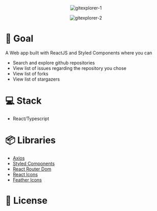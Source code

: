 <p align="center"><img src="https://i.ibb.co/gPmyrQX/git-Explorer.png" alt="gitexplorer-1" border="0"></p>
<p align="center"><img src="https://i.ibb.co/hdnwZ0K/gitexplorer2.png" alt="gitexplorer-2" border="0"></p>

# :dart: Goal

A Web app built with ReactJS and Styled Components where you can
- Search and explore github repositories
- View list of issues regarding the repository you chose
- View list of forks
- View list of stargazers


# :computer: Stack

- React/Typescript


# 📦  Libraries
 - [Axios](https://github.com/axios/axios)
 - [Styled Components](https://styled-components.com)
 - [React Router Dom](https://reacttraining.com/react-router/web)
 - [React Icons](https://react-icons.github.io/react-icons/)
 - [Feather Icons](https://github.com/feathericons/feather)


# :page_with_curl: License


